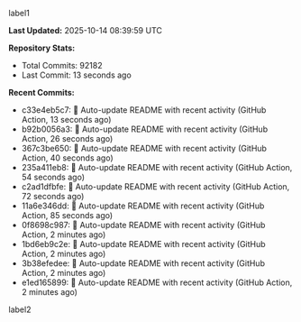 
label1 
<!-- ACTIVITY_START -->
**Last Updated:** 2025-10-14 08:39:59 UTC

**Repository Stats:**
- Total Commits: 92182
- Last Commit: 13 seconds ago

**Recent Commits:**
- c33e4eb5c7: 🤖 Auto-update README with recent activity (GitHub Action, 13 seconds ago)
- b92b0056a3: 🤖 Auto-update README with recent activity (GitHub Action, 26 seconds ago)
- 367c3be650: 🤖 Auto-update README with recent activity (GitHub Action, 40 seconds ago)
- 235a411eb8: 🤖 Auto-update README with recent activity (GitHub Action, 54 seconds ago)
- c2ad1dfbfe: 🤖 Auto-update README with recent activity (GitHub Action, 72 seconds ago)
- 11a6e346dd: 🤖 Auto-update README with recent activity (GitHub Action, 85 seconds ago)
- 0f8698c987: 🤖 Auto-update README with recent activity (GitHub Action, 2 minutes ago)
- 1bd6eb9c2e: 🤖 Auto-update README with recent activity (GitHub Action, 2 minutes ago)
- 3b38efedee: 🤖 Auto-update README with recent activity (GitHub Action, 2 minutes ago)
- e1ed165899: 🤖 Auto-update README with recent activity (GitHub Action, 2 minutes ago)
<!-- ACTIVITY_END -->

label2
